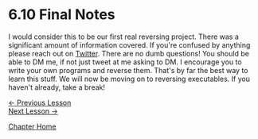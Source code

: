 # 6.10 Final Notes

I would consider this to be our first real reversing project. There was a significant amount of information covered. If you're confused by anything please reach out on [Twitter](https://twitter.com/0xZ0F). There are no dumb questions! You should be able to DM me, if not just tweet at me asking to DM. I encourage you to write your own programs and reverse them. That's by far the best way to learn this stuff. We will now be moving on to reversing executables. If you haven't already, take a break!

[<- Previous Lesson](6.9%20ImplementingPlayer.md)  
[Next Lesson ->](../Chapter%207%20-%20Windows/7.0%20Windows.md)  

[Chapter Home](6.0%20DLL.md)  
